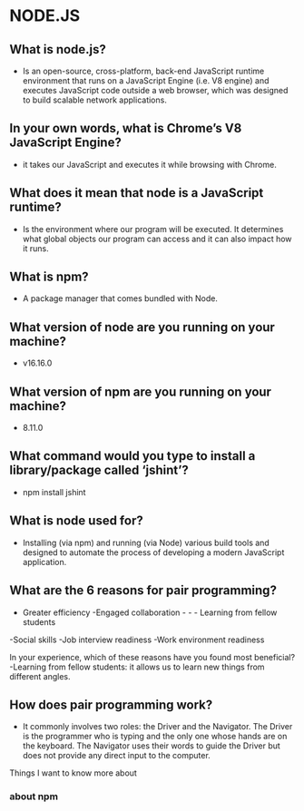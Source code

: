 # NODE.JS
## What is node.js?
- Is an open-source, cross-platform, back-end JavaScript runtime environment that runs on a JavaScript Engine (i.e. V8 engine) and executes JavaScript code outside a web browser, which was designed to build scalable network applications.

## In your own words, what is Chrome’s V8 JavaScript Engine?
- it takes our JavaScript and executes it while browsing with Chrome.

## What does it mean that node is a JavaScript runtime?
- Is the environment where our program will be executed. It determines what global objects our program can access and it can also impact how it runs.

## What is npm?
- A package manager that comes bundled with Node.

## What version of node are you running on your machine?
- v16.16.0

## What version of npm are you running on your machine?
- 8.11.0

## What command would you type to install a library/package called ‘jshint’?
- npm install jshint

## What is node used for?
- Installing (via npm) and running (via Node) various build tools and designed to automate the process of developing a modern JavaScript application.

## What are the 6 reasons for pair programming?
- Greater efficiency -Engaged collaboration - - - Learning from fellow students

-Social skills -Job interview readiness -Work environment readiness

In your experience, which of these reasons have you found most beneficial?
-Learning from fellow students: it allows us to learn new things from different angles.

## How does pair programming work?
- It commonly involves two roles: the Driver and the Navigator. The Driver is the programmer who is typing and the only one whose hands are on the keyboard. The Navigator uses their words to guide the Driver but does not provide any direct input to the computer.

Things I want to know more about
### about npm